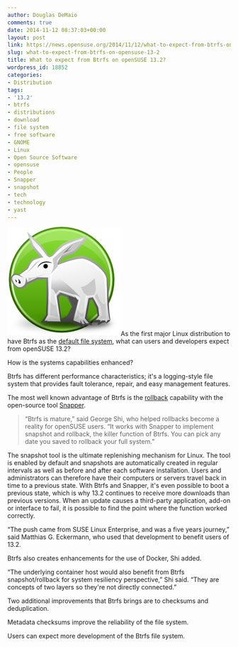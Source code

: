 ```yaml
---
author: Douglas DeMaio
comments: true
date: 2014-11-12 08:37:03+00:00
layout: post
link: https://news.opensuse.org/2014/11/12/what-to-expect-from-btrfs-on-opensuse-13-2/
slug: what-to-expect-from-btrfs-on-opensuse-13-2
title: What to expect from Btrfs on openSUSE 13.2?
wordpress_id: 18852
categories:
- Distribution
tags:
- '13.2'
- btrfs
- distributions
- download
- file system
- free software
- GNOME
- Linux
- Open Source Software
- opensuse
- People
- Snapper
- snapshot
- tech
- technology
- yast
---
```


[![](/wp-content/uploads/2014/11/Icon-yast.png)](/wp-content/uploads/2014/11/Icon-yast.png)As the first major Linux distribution to have Btrfs as the [default file system](http://doc.opensuse.org/products/draft/SLES/SLES-storage_sd_draft/filesystems.html), what can users and developers expect from openSUSE 13.2?

How is the systems capabilities enhanced?

Btrfs has different performance characteristics; it's a logging-style file system that provides fault tolerance, repair, and easy management features.

The most well known advantage of Btrfs is the [rollback](http://snapper.io/2014/04/29/rollback.html) capability with the open-source tool [Snapper](http://snapper.io/).


<blockquote>“Btrfs is mature,” said George Shi, who helped rollbacks become a reality for openSUSE users. “It works with Snapper to implement snapshot and rollback, the killer function of Btrfs. You can pick any date you saved to rollback your full system.”</blockquote>


<!-- more -->The snapshot tool is the ultimate replenishing mechanism for Linux. The tool is enabled by default and snapshots are automatically created in regular intervals as well as before and after each software installation. Users and administrators can therefore have their computers or servers travel back in time to a previous state. With Btrfs and Snapper, it's even possible to boot a previous state, which is why 13.2 continues to receive more downloads than previous versions. When an update causes a third-party application, add-on or interface to fail, it is possible to find the point where the function worked correctly.

“The push came from SUSE Linux Enterprise, and was a five years journey,” said Matthias G. Eckermann, who used that development to benefit users of 13.2.

Btrfs also creates enhancements for the use of Docker, Shi added.

“The underlying container host would also benefit from Btrfs snapshot/rollback for system resiliency perspective,” Shi said. “They are concepts of two layers so they're not directly connected.”

Two additional improvements that Btrfs brings are to checksums and deduplication.

Metadata checksums improve the reliability of the file system.

Users can expect more development of the Btrfs file system.
